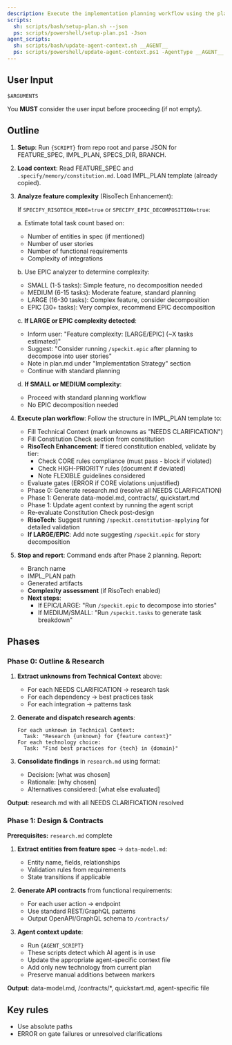 ```yaml
---
description: Execute the implementation planning workflow using the plan template to generate design artifacts.
scripts:
  sh: scripts/bash/setup-plan.sh --json
  ps: scripts/powershell/setup-plan.ps1 -Json
agent_scripts:
  sh: scripts/bash/update-agent-context.sh __AGENT__
  ps: scripts/powershell/update-agent-context.ps1 -AgentType __AGENT__
---
```


## User Input

```text
$ARGUMENTS
```

You **MUST** consider the user input before proceeding (if not empty).

## Outline

1. **Setup**: Run `{SCRIPT}` from repo root and parse JSON for FEATURE_SPEC, IMPL_PLAN, SPECS_DIR, BRANCH.

2. **Load context**: Read FEATURE_SPEC and `.specify/memory/constitution.md`. Load IMPL_PLAN template (already copied).

3. **Analyze feature complexity** (RisoTech Enhancement):

   If `SPECIFY_RISOTECH_MODE=true` or `SPECIFY_EPIC_DECOMPOSITION=true`:

   a. Estimate total task count based on:
      - Number of entities in spec (if mentioned)
      - Number of user stories
      - Number of functional requirements
      - Complexity of integrations

   b. Use EPIC analyzer to determine complexity:
      - SMALL (1-5 tasks): Simple feature, no decomposition needed
      - MEDIUM (6-15 tasks): Moderate feature, standard planning
      - LARGE (16-30 tasks): Complex feature, consider decomposition
      - EPIC (30+ tasks): Very complex, recommend EPIC decomposition

   c. **If LARGE or EPIC complexity detected**:
      - Inform user: "Feature complexity: [LARGE/EPIC] (~X tasks estimated)"
      - Suggest: "Consider running `/speckit.epic` after planning to decompose into user stories"
      - Note in plan.md under "Implementation Strategy" section
      - Continue with standard planning

   d. **If SMALL or MEDIUM complexity**:
      - Proceed with standard planning workflow
      - No EPIC decomposition needed

4. **Execute plan workflow**: Follow the structure in IMPL_PLAN template to:
   - Fill Technical Context (mark unknowns as "NEEDS CLARIFICATION")
   - Fill Constitution Check section from constitution
   - **RisoTech Enhancement**: If tiered constitution enabled, validate by tier:
     * Check CORE rules compliance (must pass - block if violated)
     * Check HIGH-PRIORITY rules (document if deviated)
     * Note FLEXIBLE guidelines considered
   - Evaluate gates (ERROR if CORE violations unjustified)
   - Phase 0: Generate research.md (resolve all NEEDS CLARIFICATION)
   - Phase 1: Generate data-model.md, contracts/, quickstart.md
   - Phase 1: Update agent context by running the agent script
   - Re-evaluate Constitution Check post-design
   - **RisoTech**: Suggest running `/speckit.constitution-applying` for detailed validation
   - **If LARGE/EPIC**: Add note suggesting `/speckit.epic` for story decomposition

5. **Stop and report**: Command ends after Phase 2 planning. Report:
   - Branch name
   - IMPL_PLAN path
   - Generated artifacts
   - **Complexity assessment** (if RisoTech enabled)
   - **Next steps**:
     * If EPIC/LARGE: "Run `/speckit.epic` to decompose into stories"
     * If MEDIUM/SMALL: "Run `/speckit.tasks` to generate task breakdown"

## Phases

### Phase 0: Outline & Research

1. **Extract unknowns from Technical Context** above:
   - For each NEEDS CLARIFICATION → research task
   - For each dependency → best practices task
   - For each integration → patterns task

2. **Generate and dispatch research agents**:
   ```
   For each unknown in Technical Context:
     Task: "Research {unknown} for {feature context}"
   For each technology choice:
     Task: "Find best practices for {tech} in {domain}"
   ```

3. **Consolidate findings** in `research.md` using format:
   - Decision: [what was chosen]
   - Rationale: [why chosen]
   - Alternatives considered: [what else evaluated]

**Output**: research.md with all NEEDS CLARIFICATION resolved

### Phase 1: Design & Contracts

**Prerequisites:** `research.md` complete

1. **Extract entities from feature spec** → `data-model.md`:
   - Entity name, fields, relationships
   - Validation rules from requirements
   - State transitions if applicable

2. **Generate API contracts** from functional requirements:
   - For each user action → endpoint
   - Use standard REST/GraphQL patterns
   - Output OpenAPI/GraphQL schema to `/contracts/`

3. **Agent context update**:
   - Run `{AGENT_SCRIPT}`
   - These scripts detect which AI agent is in use
   - Update the appropriate agent-specific context file
   - Add only new technology from current plan
   - Preserve manual additions between markers

**Output**: data-model.md, /contracts/*, quickstart.md, agent-specific file

## Key rules

- Use absolute paths
- ERROR on gate failures or unresolved clarifications
